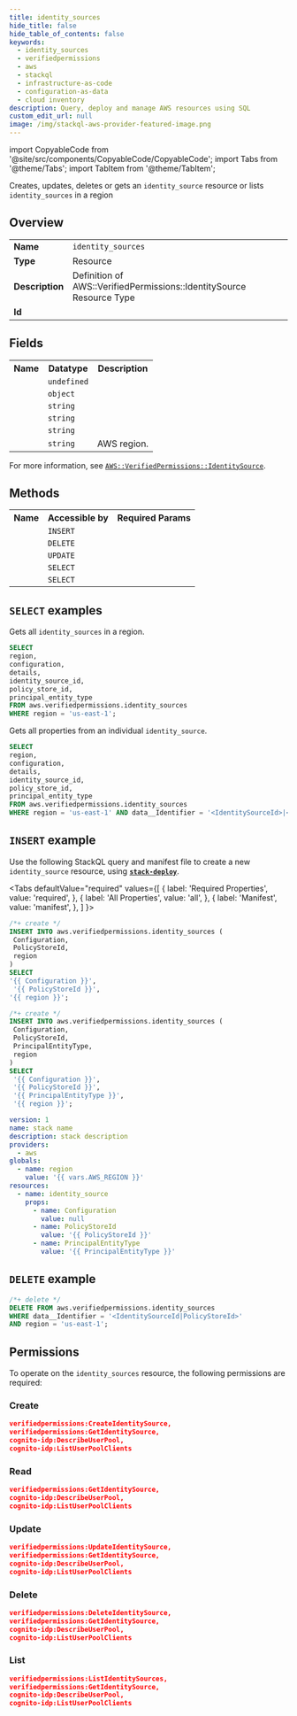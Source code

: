 ```yaml
---
title: identity_sources
hide_title: false
hide_table_of_contents: false
keywords:
  - identity_sources
  - verifiedpermissions
  - aws
  - stackql
  - infrastructure-as-code
  - configuration-as-data
  - cloud inventory
description: Query, deploy and manage AWS resources using SQL
custom_edit_url: null
image: /img/stackql-aws-provider-featured-image.png
---
```


import CopyableCode from '@site/src/components/CopyableCode/CopyableCode';
import Tabs from '@theme/Tabs';
import TabItem from '@theme/TabItem';

Creates, updates, deletes or gets an <code>identity_source</code> resource or lists <code>identity_sources</code> in a region

## Overview
<table>
<tbody>
<tr><td><b>Name</b></td><td><code>identity_sources</code></td></tr>
<tr><td><b>Type</b></td><td>Resource</td></tr>
<tr><td><b>Description</b></td><td>Definition of AWS::VerifiedPermissions::IdentitySource Resource Type</td></tr>
<tr><td><b>Id</b></td><td><CopyableCode code="aws.verifiedpermissions.identity_sources" /></td></tr>
</tbody>
</table>

## Fields
<table>
<tbody>
<tr><th>Name</th><th>Datatype</th><th>Description</th></tr><tr><td><CopyableCode code="configuration" /></td><td><code>undefined</code></td><td></td></tr>
<tr><td><CopyableCode code="details" /></td><td><code>object</code></td><td></td></tr>
<tr><td><CopyableCode code="identity_source_id" /></td><td><code>string</code></td><td></td></tr>
<tr><td><CopyableCode code="policy_store_id" /></td><td><code>string</code></td><td></td></tr>
<tr><td><CopyableCode code="principal_entity_type" /></td><td><code>string</code></td><td></td></tr>
<tr><td><CopyableCode code="region" /></td><td><code>string</code></td><td>AWS region.</td></tr>
</tbody>
</table>

For more information, see <a href="https://docs.aws.amazon.com/AWSCloudFormation/latest/UserGuide/aws-resource-verifiedpermissions-identitysource.html"><code>AWS::VerifiedPermissions::IdentitySource</code></a>.

## Methods

<table>
<tbody>
  <tr>
    <th>Name</th>
    <th>Accessible by</th>
    <th>Required Params</th>
  </tr>
  <tr>
    <td><CopyableCode code="create_resource" /></td>
    <td><code>INSERT</code></td>
    <td><CopyableCode code="Configuration, PolicyStoreId, region" /></td>
  </tr>
  <tr>
    <td><CopyableCode code="delete_resource" /></td>
    <td><code>DELETE</code></td>
    <td><CopyableCode code="data__Identifier, region" /></td>
  </tr>
  <tr>
    <td><CopyableCode code="update_resource" /></td>
    <td><code>UPDATE</code></td>
    <td><CopyableCode code="data__Identifier, data__PatchDocument, region" /></td>
  </tr>
  <tr>
    <td><CopyableCode code="list_resources" /></td>
    <td><code>SELECT</code></td>
    <td><CopyableCode code="region" /></td>
  </tr>
  <tr>
    <td><CopyableCode code="get_resource" /></td>
    <td><code>SELECT</code></td>
    <td><CopyableCode code="data__Identifier, region" /></td>
  </tr>
</tbody>
</table>

## `SELECT` examples
Gets all <code>identity_sources</code> in a region.
```sql
SELECT
region,
configuration,
details,
identity_source_id,
policy_store_id,
principal_entity_type
FROM aws.verifiedpermissions.identity_sources
WHERE region = 'us-east-1';
```
Gets all properties from an individual <code>identity_source</code>.
```sql
SELECT
region,
configuration,
details,
identity_source_id,
policy_store_id,
principal_entity_type
FROM aws.verifiedpermissions.identity_sources
WHERE region = 'us-east-1' AND data__Identifier = '<IdentitySourceId>|<PolicyStoreId>';
```

## `INSERT` example

Use the following StackQL query and manifest file to create a new <code>identity_source</code> resource, using [__`stack-deploy`__](https://pypi.org/project/stack-deploy/).

<Tabs
    defaultValue="required"
    values={[
      { label: 'Required Properties', value: 'required', },
      { label: 'All Properties', value: 'all', },
      { label: 'Manifest', value: 'manifest', },
    ]
}>
<TabItem value="required">

```sql
/*+ create */
INSERT INTO aws.verifiedpermissions.identity_sources (
 Configuration,
 PolicyStoreId,
 region
)
SELECT 
'{{ Configuration }}',
 '{{ PolicyStoreId }}',
'{{ region }}';
```
</TabItem>
<TabItem value="all">

```sql
/*+ create */
INSERT INTO aws.verifiedpermissions.identity_sources (
 Configuration,
 PolicyStoreId,
 PrincipalEntityType,
 region
)
SELECT 
 '{{ Configuration }}',
 '{{ PolicyStoreId }}',
 '{{ PrincipalEntityType }}',
 '{{ region }}';
```
</TabItem>
<TabItem value="manifest">

```yaml
version: 1
name: stack name
description: stack description
providers:
  - aws
globals:
  - name: region
    value: '{{ vars.AWS_REGION }}'
resources:
  - name: identity_source
    props:
      - name: Configuration
        value: null
      - name: PolicyStoreId
        value: '{{ PolicyStoreId }}'
      - name: PrincipalEntityType
        value: '{{ PrincipalEntityType }}'

```
</TabItem>
</Tabs>

## `DELETE` example

```sql
/*+ delete */
DELETE FROM aws.verifiedpermissions.identity_sources
WHERE data__Identifier = '<IdentitySourceId|PolicyStoreId>'
AND region = 'us-east-1';
```

## Permissions

To operate on the <code>identity_sources</code> resource, the following permissions are required:

### Create
```json
verifiedpermissions:CreateIdentitySource,
verifiedpermissions:GetIdentitySource,
cognito-idp:DescribeUserPool,
cognito-idp:ListUserPoolClients
```

### Read
```json
verifiedpermissions:GetIdentitySource,
cognito-idp:DescribeUserPool,
cognito-idp:ListUserPoolClients
```

### Update
```json
verifiedpermissions:UpdateIdentitySource,
verifiedpermissions:GetIdentitySource,
cognito-idp:DescribeUserPool,
cognito-idp:ListUserPoolClients
```

### Delete
```json
verifiedpermissions:DeleteIdentitySource,
verifiedpermissions:GetIdentitySource,
cognito-idp:DescribeUserPool,
cognito-idp:ListUserPoolClients
```

### List
```json
verifiedpermissions:ListIdentitySources,
verifiedpermissions:GetIdentitySource,
cognito-idp:DescribeUserPool,
cognito-idp:ListUserPoolClients
```

